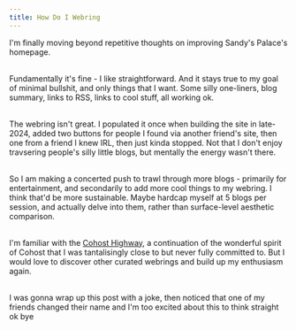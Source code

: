 ```yaml
---
title: How Do I Webring
---
```


<div>
<p>
I'm finally moving beyond repetitive thoughts on improving Sandy's Palace's homepage.<br><br>

Fundamentally it's fine - I like straightforward. And it stays true to my goal of minimal bullshit, and only things that I want. Some silly one-liners, blog summary, links to RSS, links to cool stuff, all working ok.<br><br>

The webring isn't great. I populated it once when building the site in late-2024, added two buttons for people I found via another friend's site, then one from a friend I knew IRL, then just kinda stopped. Not that I don't enjoy travsering people's silly little blogs, but mentally the energy wasn't there.<br><br>

So I am making a concerted push to trawl through more blogs - primarily for entertainment, and secondarily to add more cool things to my webring. I think that'd be more sustainable. Maybe hardcap myself at 5 blogs per session, and actually delve into them, rather than surface-level aesthetic comparison.<br><br>

I'm familiar with the <a href="https://cohost-highway.neocities.org/webring">Cohost Highway</a>, a continuation of the wonderful spirit of Cohost that I was tantalisingly close to but never fully committed to. But I would love to discover other curated webrings and build up my enthusiasm again.<br><br>

I was gonna wrap up this post with a joke, then noticed that one of my friends changed their name and I'm too excited about this to think straight ok bye

</p>
<script defer src="https://comments.oakreef.ie/comentario.js"></script>
<comentario-comments></comentario-comments>